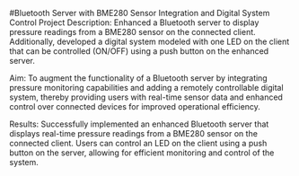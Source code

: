 #Bluetooth Server with BME280 Sensor Integration and Digital System Control
Project Description:
Enhanced a Bluetooth server to display pressure readings from a BME280 sensor on the connected client. Additionally, developed a digital system modeled with one LED on the client that can be controlled (ON/OFF) using a push button on the enhanced server.

Aim:
To augment the functionality of a Bluetooth server by integrating pressure monitoring capabilities and adding a remotely controllable digital system, thereby providing users with real-time sensor data and enhanced control over connected devices for improved operational efficiency.

Results:
Successfully implemented an enhanced Bluetooth server that displays real-time pressure readings from a BME280 sensor on the connected client. Users can control an LED on the client using a push button on the server, allowing for efficient monitoring and control of the system.
